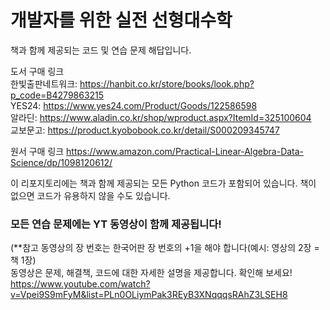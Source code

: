 # 개발자를 위한 실전 선형대수학
책과 함께 제공되는 코드 및 연습 문제 해답입니다. 

도서 구매 링크
<br>
한빛출판네트워크: https://hanbit.co.kr/store/books/look.php?p_code=B4279863215
<br>
YES24: https://www.yes24.com/Product/Goods/122586598
<br>
알라딘: https://www.aladin.co.kr/shop/wproduct.aspx?ItemId=325100604
<br>
교보문고: https://product.kyobobook.co.kr/detail/S000209345747
<br>

원서 구매 링크
https://www.amazon.com/Practical-Linear-Algebra-Data-Science/dp/1098120612/

이 리포지토리에는 책과 함께 제공되는 모든 Python 코드가 포함되어 있습니다. 책이 없으면 코드가 유용하지 않을 수도 있습니다.

### 모든 연습 문제에는 YT 동영상이 함께 제공됩니다!
(**참고 동영상의 장 번호는 한국어판 장 번호의 +1을 해야 합니다(예시: 영상의 2장 = 책 1장)
<br>
동영상은 문제, 해결책, 코드에 대한 자세한 설명을 제공합니다. 확인해 보세요!
https://www.youtube.com/watch?v=Vpei9S9mFyM&list=PLn0OLiymPak3REyB3XNqqqsRAhZ3LSEH8
